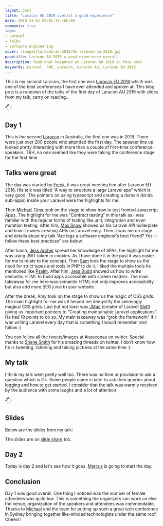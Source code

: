 ```yaml
---
layout: post
title: "Laracon AU 2019 overall a good experience"
date: 2019-11-01 09:01:15 +00:00
comments: true
tags: 
- Laravel
- Talks
- Software Engineering
cover: /images/laracon-au-2019/01-laracon-au-2019.jpg
pagetitle: Laracon AU 2018 a good experience overall
description: Read what happened at Laracon AU 2019 in this post
keywords: Laravel, PHP, Laracon, Laracon AU, Laracon AU 2019
---
```


This is my second Laracon, the first one was [Laracon EU 2016](https://geshan.com.np/blog/2016/08/number-laraconeu-2016-was-a-great-experience-overall/) which was one of the best conferences I have ever attended and spoken at. This blog post is a rundown of the talks of the first day of Laracon AU 2019 with slides from my talk, carry on reading…

<img class="center" src="/images/generic/loading.gif" data-echo="/images/laracon-au-2019/01-laracon-au-2019.jpg" title="Laracon AU 2019 stage" alt="Laracon AU 2019 stage">

<!-- more -->

## Day 1

This is the second [Laracon](https://laracon.com.au/) in Australia, the first one was in 2018. There were just over 200 people who attended the first day. The speaker line up looked pretty interesting with more than a couple of first-time conference speakers. TBH, no one seemed like they were taking the conference stage for the first time

## Talks were great

The day was started by [Freek](https://freek.dev/), it was great meeting him after Laracon EU 2016. His talk was titled “A way to structure a large Laravel app” which is very good. The pointers on using typescript and creating a domain (kinda sub-apps) inside your Laravel were the highlights for me.

Then [Michael Tims](https://twitter.com/michael_timbs) took on the stage to show how to test fronted Javascript Apps. The highlight for me was “Contract testing” in this talk as I was familiar with the regular forms of testing like unit, integration and even mutation testing. After him, [Max Snow](https://blog.maxsnow.me/) showed us his Laravel API boilerplate and how it makes creating APIs on Laravel easy. Then it was me on stage and details about my talk “Are logs a software engineer’s best friend? Yes -- follow these best practices” are below.

After lunch, [Jess Archer](https://jessarcher.com/) spread her knowledge of SPAs, the highlight for me was using JWT token in cookies. As I have done it in the past it was easier for me to relate to the concept. Then [Sam](https://samgreenwood.me/) took the stage to show us the need for strict types and tools in PHP to do it. I liked the multiple tools he mentioned like [Psalm](http://psalm.dev). After him, [Jess Budd](https://jessbudd.com) showed us how to write semantic HTML to build apps accessible with screen readers. The main takeaway for me here was semantic HTML not only improves accessibility but also add more SEO juice to your website.

After the break, Amy took on the stage to show us the magic of CSS grids. The main highlight for me was it helped me demystify the seemingly magical CSS grids. Last but not least was [JMac](https://jasonmccreary.me/) (creater of Laravel [Shift](https://laravelshift.com/)) giving us important pointers to “Creating maintainable Laravel applications”. He had 10 points to do so. My main takeaway was “grok the framework” if I was writing Laravel every day that is something I would remember and follow :)

You can follow all the tweets/images at [#laraconau](https://twitter.com/search?q=%23laraconau) on twitter. Special thanks to [Shane Smith](https://twitter.com/shanesmithau) for his amazing threads on twitter. I don’t know how he is tweeting, listening and taking pictures at the same time :).

## My talk

I think my talk went pretty well too. There was no time or provision to ask a question which is Ok. Some people came in later to ask their queries about logging and how to get started. I consider that the talk was warmly received by the audience with some laughs and a lot of attention.

<img class="center" src="/images/generic/loading.gif" data-echo="/images/laracon-au-2019/02-laracon-au-2019.jpg" title="My talk about Logging at Laracon AU 2019" alt="My talk about Logging at Laracon AU 2019">

## Slides

Below are the slides from my talk:

<script async class="speakerdeck-embed" data-id="26f9b284425c4048a8aa587e155636ce" data-ratio="1.77777777777778" src="//speakerdeck.com/assets/embed.js"></script>

The slides are on [slide share](https://www.slideshare.net/geshan/are-logs-a-software-engineers-best-friend-yes-follow-these-best-practices) too.

## Day 2

Today is day 2 and let's see how it goes. [Marcus](https://twitter.com/marcusamoore) is going to start the day.

## Conclusion

Day 1 was good overall. One thing I noticed was the number of female attendees was quite low. This is something the organizers can work on else the venue, organization of the speakers and attendees was commendable. Thanks to [Michael](https://twitter.com/michaeldyrynda) and the team for putting up such a great tech conference in Sydney bringing together like-minded technologists under the same roof. Cheers!
